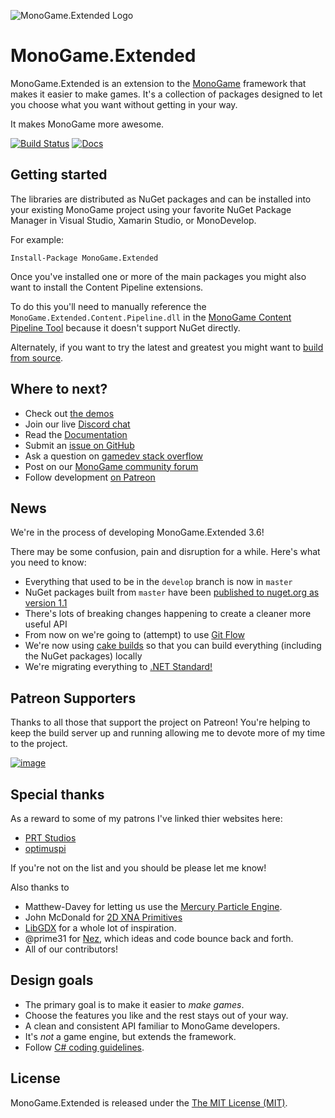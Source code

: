 ![MonoGame.Extended Logo](https://raw.githubusercontent.com/craftworkgames/MonoGame.Extended/master/Logos/logo-banner-800.png)

# MonoGame.Extended

MonoGame.Extended is an extension to the [MonoGame](http://www.monogame.net/) framework that makes it easier to make games. It's a collection of packages designed to let you choose what you want without getting in your way.

It makes MonoGame more awesome.

[![Build Status](https://dev.azure.com/dylanwilson/MonoGame.Extended/_apis/build/status/craftworkgames.MonoGame.Extended?branchName=develop)](https://dev.azure.com/dylanwilson/MonoGame.Extended/_build/latest?definitionId=1&branchName=develop) [![Docs](https://img.shields.io/badge/docs-latest-brightgreen.svg?style=flat)](http://docs.monogameextended.net/)

## Getting started

The libraries are distributed as NuGet packages and can be installed into your existing MonoGame project using your favorite NuGet Package Manager in Visual Studio, Xamarin Studio, or MonoDevelop.

For example:

    Install-Package MonoGame.Extended

Once you've installed one or more of the main packages you might also want to install the Content Pipeline extensions.

To do this you'll need to manually reference the `MonoGame.Extended.Content.Pipeline.dll` in the [MonoGame Content Pipeline Tool](http://docs.monogameextended.net/Installation/#referencing-the-content-pipeline-extension) because it doesn't support NuGet directly.

Alternately, if you want to try the latest and greatest you might want to [build from source](http://docs.monogameextended.net/Development/Building-from-Source/).

## Where to next?

- Check out [the demos](https://github.com/craftworkgames/MonoGame.Extended/tree/develop/Source/Demos)
- Join our live [Discord chat](https://discord.gg/xPUEkj9)
- Read the [Documentation](http://docs.monogameextended.net/)
- Submit an [issue on GitHub](https://github.com/craftworkgames/MonoGame.Extended/issues)
- Ask a question on [gamedev stack overflow](http://gamedev.stackexchange.com/questions/tagged/monogame-extended)
- Post on our [MonoGame community forum](http://community.monogame.net/category/extended)
- Follow development [on Patreon](https://www.patreon.com/craftworkgames)

## News

We're in the process of developing MonoGame.Extended 3.6!

There may be some confusion, pain and disruption for a while. Here's what you need to know:

- Everything that used to be in the `develop` branch is now in `master`
- NuGet packages built from `master` have been [published to nuget.org as version 1.1](https://www.nuget.org/packages?q=monogame.extended)
- There's lots of breaking changes happening to create a cleaner more useful API
- From now on we're going to (attempt) to use [Git Flow](https://gitversion.readthedocs.io/en/latest/git-branching-strategies/gitflow/)
- We're now using [cake builds](https://cakebuild.net/) so that you can build everything (including the NuGet packages) locally
- We're migrating everything to [.NET Standard!](https://www.patreon.com/posts/one-library-to-18916187)

## Patreon Supporters

Thanks to all those that support the project on Patreon! You're helping to keep the build server up and running allowing me to devote more of my time to the project.

[![image](https://cloud.githubusercontent.com/assets/3201643/17462536/f5608898-5cf3-11e6-8e81-47d6594a8d9c.png)](https://www.patreon.com/craftworkgames)

## Special thanks

As a reward to some of my patrons I've linked thier websites here:

- [PRT Studios](http://prt-studios.com/)
- [optimuspi](http://www.optimuspi.com/)

If you're not on the list and you should be please let me know!

Also thanks to

- Matthew-Davey for letting us use the [Mercury Particle Engine](https://github.com/Matthew-Davey/mercury-particle-engine).
- John McDonald for [2D XNA Primitives](https://bitbucket.org/C3/2d-xna-primitives/wiki/Home)
- [LibGDX](https://libgdx.badlogicgames.com) for a whole lot of inspiration.
- @prime31 for [Nez](https://github.com/prime31/Nez), which ideas and code bounce back and forth.
- All of our contributors!

## Design goals

- The primary goal is to make it easier to _make games_.
- Choose the features you like and the rest stays out of your way.
- A clean and consistent API familiar to MonoGame developers.
- It's _not_ a game engine, but extends the framework.
- Follow [C# coding guidelines](<https://msdn.microsoft.com/en-us/library/ms229002(v=vs.110).aspx>).

## License

MonoGame.Extended is released under the [The MIT License (MIT)](https://github.com/craftworkgames/MonoGame.Extended/blob/master/LICENSE).
